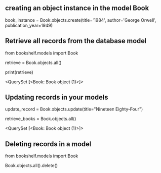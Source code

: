 ## creating an object instance in the model Book

book_instance = Book.objects.create(title='1984', author='George Orwell', publication_year=1949)

## Retrieve all records from the database model

from bookshelf.models import Book

retrieve = Book.objects.all()

print(retrieve)

<QuerySet [<Book: Book object (1)>]>


## Updating records in your models

update_record = Book.objects.update(title="Nineteen Eighty-Four")

retrieve_books = Book.objects.all()

<QuerySet [<Book: Book object (1)>]>


## Deleting records in a model

from bookshelf.models import Book

Book.objects.all().delete()